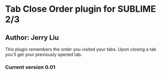 
# Tab Close Order plugin for SUBLIME 2/3


## Author: Jerry Liu

This plugin remembers the order you visited your tabs. Upon closing a tab you'll get your previously opened tab.

### Current version 0.01
